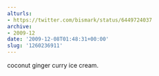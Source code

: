 ```yaml
---
alturls:
- https://twitter.com/bismark/status/6449724037
archive:
- 2009-12
date: '2009-12-08T01:48:31+00:00'
slug: '1260236911'
---
```


coconut ginger curry ice cream.

